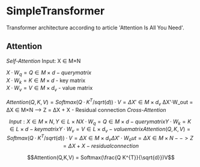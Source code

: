 # SimpleTransformer

Transformer architecture according to article 'Attention Is All You Need'.


## Attention

*Self-Attention*
Input: X ∈ M×N 

$`X·W_{q} = Q ∈ M×d - query matrix`$<br/>
$`X·W_{k} = K ∈ M×d`$ - key matrix<br/>
$`X·W_{v} = V ∈ M×d_{v}`$ - value matrix<br/>

$`Attention(Q,K,V) =Softmax(Q·K^T/sqrt(d))·V = ΔX' ∈ M×d_v`$
ΔX'·W_out = ΔX ∈ M×N
--> Z = ΔX + X - Residual connection
*Cross-Attention*
```math
Input: X ∈ M×N, Y ∈ L×N

X·W_q = Q ∈ M×d - query matrix
Y·W_k = K ∈ L×d - key matrix
Y·W_v = V ∈ L×d_v - value matrix

Attention(Q,K,V) =Softmax(Q·K^T/sqrt(d))·V = ΔX ∈ M×d_v
ΔX'·W_out = ΔX ∈ M×N
--> Z = ΔX + X - residual connection
```
```math
Attention(Q,K,V) = Softmax(\frac{Q K^{T}}{\sqrt{d}})V
```
